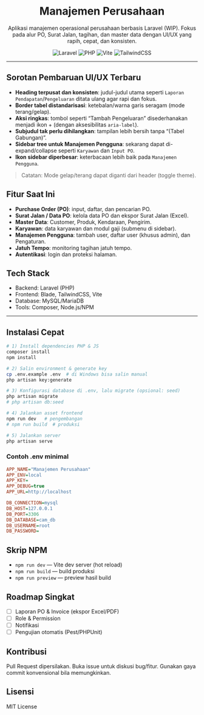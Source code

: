 <div align="center">

# Manajemen Perusahaan


Aplikasi manajemen operasional perusahaan berbasis Laravel (WIP). Fokus pada alur PO, Surat Jalan, tagihan, dan master data dengan UI/UX yang rapih, cepat, dan konsisten.

![Laravel](https://img.shields.io/badge/Laravel-10-red?logo=laravel)
![PHP](https://img.shields.io/badge/PHP-8.2-777bb4?logo=php)
![Vite](https://img.shields.io/badge/Vite-Frontend-646cff?logo=vite)
![TailwindCSS](https://img.shields.io/badge/TailwindCSS-3-38b2ac?logo=tailwind-css)

</div>

---

## Sorotan Pembaruan UI/UX Terbaru
- **Heading terpusat dan konsisten**: judul-judul utama seperti `Laporan Pendapatan`/`Pengeluaran` ditata ulang agar rapi dan fokus.
- **Border tabel distandarisasi**: ketebalan/warna garis seragam (mode terang/gelap).
- **Aksi ringkas**: tombol seperti “Tambah Pengeluaran” disederhanakan menjadi ikon + (dengan aksesibilitas `aria-label`).
- **Subjudul tak perlu dihilangkan**: tampilan lebih bersih tanpa “(Tabel Gabungan)”.
- **Sidebar tree untuk Manajemen Pengguna**: sekarang dapat di-expand/collapse seperti `Karyawan` dan `Input PO`.
- **Ikon sidebar diperbesar**: keterbacaan lebih baik pada `Manajemen Pengguna`.

> Catatan: Mode gelap/terang dapat diganti dari header (toggle theme).

## Fitur Saat Ini
- **Purchase Order (PO)**: input, daftar, dan pencarian PO.
- **Surat Jalan / Data PO**: kelola data PO dan ekspor Surat Jalan (Excel).
- **Master Data**: Customer, Produk, Kendaraan, Pengirim.
- **Karyawan**: data karyawan dan modul gaji (submenu di sidebar).
- **Manajemen Pengguna**: tambah user, daftar user (khusus admin), dan Pengaturan.
- **Jatuh Tempo**: monitoring tagihan jatuh tempo.
- **Autentikasi**: login dan proteksi halaman.

## Tech Stack
- Backend: Laravel (PHP)
- Frontend: Blade, TailwindCSS, Vite
- Database: MySQL/MariaDB
- Tools: Composer, Node.js/NPM

---

## Instalasi Cepat
```bash
# 1) Install dependencies PHP & JS
composer install
npm install

# 2) Salin environment & generate key
cp .env.example .env  # di Windows bisa salin manual
php artisan key:generate

# 3) Konfigurasi database di .env, lalu migrate (opsional: seed)
php artisan migrate
# php artisan db:seed

# 4) Jalankan asset frontend
npm run dev   # pengembangan
# npm run build  # produksi

# 5) Jalankan server
php artisan serve
```

### Contoh .env minimal
```ini
APP_NAME="Manajemen Perusahaan"
APP_ENV=local
APP_KEY=
APP_DEBUG=true
APP_URL=http://localhost

DB_CONNECTION=mysql
DB_HOST=127.0.0.1
DB_PORT=3306
DB_DATABASE=cam_db
DB_USERNAME=root
DB_PASSWORD=
```

## Skrip NPM
- `npm run dev` — Vite dev server (hot reload)
- `npm run build` — build produksi
- `npm run preview` — preview hasil build

## Roadmap Singkat
- [ ] Laporan PO & Invoice (ekspor Excel/PDF)
- [ ] Role & Permission
- [ ] Notifikasi
- [ ] Pengujian otomatis (Pest/PHPUnit)

## Kontribusi
Pull Request dipersilakan. Buka issue untuk diskusi bug/fitur. Gunakan gaya commit konvensional bila memungkinkan.

## Lisensi
MIT License
